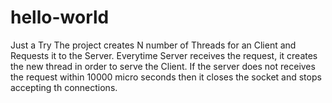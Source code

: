 # hello-world
Just a Try
The project creates N number of Threads for an Client and Requests it to the Server. 
Everytime Server receives the request, it creates the new thread in order to serve the Client.
If the server does not receives the request within 10000 micro seconds then it closes the socket and stops accepting th connections.
